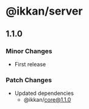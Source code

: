 # @ikkan/server

## 1.1.0

### Minor Changes

- First release

### Patch Changes

- Updated dependencies
  - @ikkan/core@1.1.0

